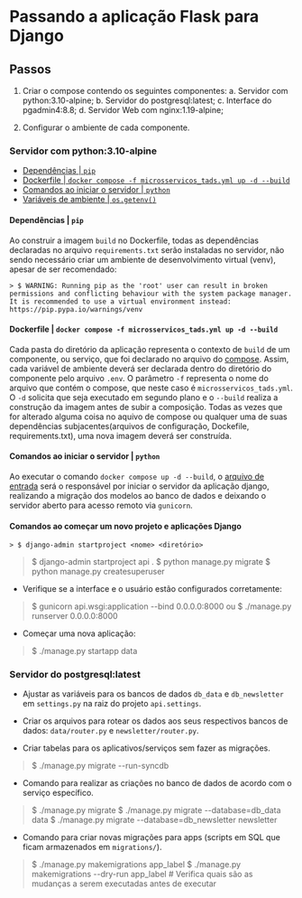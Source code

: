 # Passando a aplicação Flask para Django

## Passos

1. Criar o compose contendo os seguintes componentes:
    a. Servidor com python:3.10-alpine;
    b. Servidor do postgresql:latest;
    c. Interface do pgadmin4:8.8;
    d. Servidor Web com nginx:1.19-alpine;

2. Configurar o ambiente de cada componente.

### Servidor com python:3.10-alpine

- [Dependências | `pip`](requirements.txt)
- [Dockerfile | `docker compose -f microsservicos_tads.yml up -d --build`](./Dockerfile)
- [Comandos ao iniciar o servidor | `python`](entrypoint.sh)
- [Variáveis de ambiente | `os.getenv()`](env-template)

#### Dependências | `pip`

Ao construir a imagem `build` no Dockerfile, todas as dependências declaradas no arquivo `requirements.txt` serão instaladas no servidor, não sendo necessário criar um ambiente de desenvolvimento virtual (venv), apesar de ser recomendado:

    > $ WARNING: Running pip as the 'root' user can result in broken permissions and conflicting behaviour with the system package manager. It is recommended to use a virtual environment instead: https://pip.pypa.io/warnings/venv

#### Dockerfile | `docker compose -f microsservicos_tads.yml up -d --build`

Cada pasta do diretório da aplicação representa o contexto de `build` de um componente, ou serviço, que foi declarado no arquivo do [compose](microsservicos_tads.yml). Assim, cada variável de ambiente deverá ser declarada dentro do diretório do componente pelo arquivo `.env`. O parâmetro `-f` representa o nome do arquivo que contém o compose, que neste caso é `microsservicos_tads.yml`. O `-d` solicita que seja executado em segundo plano e o `--build` realiza a construção da imagem antes de subir a composição. Todas as vezes que for alterado alguma coisa no aquivo de compose ou qualquer uma de suas dependências subjacentes(arquivos de configuração, Dockefile, requirements.txt), uma nova imagem deverá ser construída.

#### Comandos ao iniciar o servidor | `python`

Ao executar o comando `docker compose up -d --build`, o [arquivo de entrada](./django/entrypoint.sh) será o responsável por iniciar o servidor da aplicação django, realizando a migração dos modelos ao banco de dados e deixando o servidor aberto para acesso remoto via `gunicorn`.

#### Comandos ao começar um novo projeto e aplicações Django

    > $ django-admin startproject <nome> <diretório>

> $ django-admin startproject api .
> $ python manage.py migrate
> $ python manage.py createsuperuser

- Verifique se a interface e o usuário estão configurados corretamente:

> $ gunicorn api.wsgi:application --bind 0.0.0.0:8000
> ou
> $ ./manage.py runserver 0.0.0.0:8000

- Começar uma nova aplicação:

> $ ./manage.py startapp data

### Servidor do postgresql:latest

- Ajustar as variáveis para os bancos de dados `db_data` e `db_newsletter` em `settings.py` na raiz do projeto `api.settings`.

- Criar os arquivos para rotear os dados aos seus respectivos bancos de dados: `data/router.py` e `newsletter/router.py`.

- Criar tabelas para os aplicativos/serviços sem fazer as migrações.

> $ ./manage.py migrate  --run-syncdb

- Comando para realizar as criações no banco de dados de acordo com o serviço específico.

> $ ./manage.py migrate
> $ ./manage.py migrate --database=db_data data
> $ ./manage.py migrate --database=db_newsletter newsletter

- Comando para criar novas migrações para apps (scripts em SQL que ficam armazenados em `migrations/`).

> $ ./manage.py makemigrations app_label
> $ ./manage.py makemigrations --dry-run app_label          # Verifica quais são as mudanças a serem executadas antes de executar

